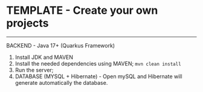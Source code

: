# TEMPLATE - Create your own projects
______________________________________________________
BACKEND - Java 17+ (Quarkus Framework)
1. Install JDK and MAVEN
2. Install the needed dependencies using MAVEN;
``` mvn clean install ```
3. Run the server;
4. DATABASE (MYSQL + Hibernate) - Open mySQL and Hibernate will generate automatically the database.
